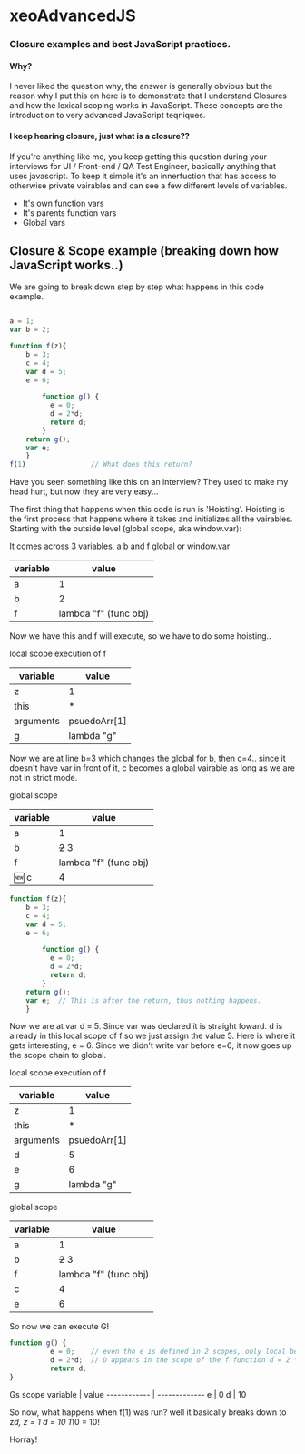 # xeoAdvancedJS
### Closure examples and best JavaScript practices.

#### Why?
I never liked the question why, the answer is generally obvious but the reason why I put this on here is to demonstrate that I understand Closures and how the lexical scoping works in JavaScript. These concepts are the introduction to very advanced JavaScript teqniques.

#### I keep hearing closure, just what is a closure??
If you're anything like me, you keep getting this question during your interviews for UI / Front-end / QA Test Engineer, basically anything that uses javascript. To keep it simple it's an innerfuction that has access to otherwise private vairables and can see a few different levels of variables. 
* It's own function vars
* It's parents function vars
* Global vars


## Closure & Scope example (breaking down how JavaScript works..)

We are going to break down step by step what happens in this code example.

```javascript

a = 1;
var b = 2;

function f(z){
    b = 3;
    c = 4;
    var d = 5;
    e = 6;
        
        function g() {
          e = 0;
          d = 2*d;
          return d;
        }
    return g();
    var e;
    }
f(1)                // What does this return?
```
Have you seen something like this on an interview? They used to make my head hurt, but now they are very easy...

The first thing that happens when this code is run is 'Hoisting'. Hoisting is the first process that happens where it takes and initializes all the vairables. Starting with the outside level (global scope, aka window.var):

It comes across 3 variables, a b and f
global or window.var

variable | value
------------ | -------------
a | 1
b | 2
f | lambda "f" (func obj)

Now we have this and f will execute, so we have to do some hoisting..

local scope execution of f

variable | value
------------ | -------------
z | 1
this | *
arguments | psuedoArr[1]
g | lambda "g"

Now we are at line b=3 which changes the global for b, then c=4.. since it doesn't have var in front of it, c becomes a global vairable as long as we are not in strict mode.

global scope

variable | value
------------ | -------------
a | 1
b | ~~2~~ 3
f | lambda "f" (func obj)
:new: c | 4

```javascript
function f(z){
    b = 3;
    c = 4;
    var d = 5;
    e = 6;
        
        function g() {
          e = 0;
          d = 2*d;
          return d;
        }
    return g();
    var e;  // This is after the return, thus nothing happens.
    }
```

Now we are at var d = 5. Since var was declared it is straight foward. d is already in this local scope of f so we just assign the value 5. Here is where it gets interesting, e = 6. Since we didn't write var before e=6; it now goes up the scope chain to global.

local scope execution of f

variable | value
------------ | -------------
z | 1
this | *
arguments | psuedoArr[1]
d | 5
e | 6
g | lambda "g"

global scope

variable | value
------------ | -------------
a | 1
b | ~~2~~ 3
f | lambda "f" (func obj)
c | 4
e | 6

So now we can execute G!

```javascript
function g() {
          e = 0;    // even tho e is defined in 2 scopes, only local becomes 0
          d = 2*d;  // D appears in the scope of the f function d = 2 * 5; which is 10
          return d;
}
```
Gs scope
variable | value
------------ | -------------
e | 0
d | 10

So now, what happens when f(1) was run? well it basically breaks down to z*d, z = 1 d = 10 1*10 = 10!

Horray!
